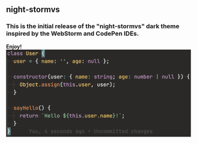 ## night-stormvs

### This is the initial release of the "night-stormvs" dark theme inspired by the WebStorm and CodePen IDEs.

**Enjoy!**
![Code image](https://raw.githubusercontent.com/Madebyspeedster/VsPen/main/images/code.png?token=GHSAT0AAAAAACA2MFVPILJG7FIFXQPES2JIZCLUI3A)
